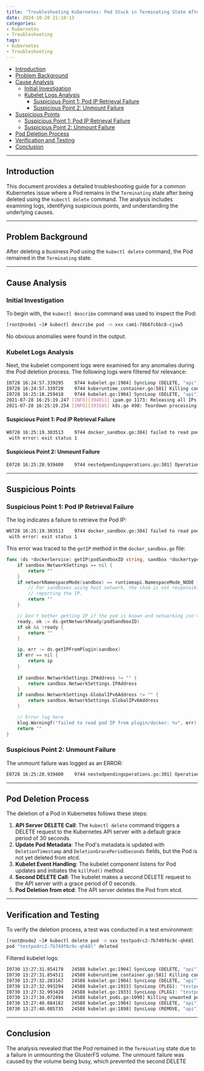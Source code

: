 ```yaml
---
title: 'Troubleshooting Kubernetes: Pod Stuck in Terminating State After Deletion'
date: 2024-10-28 21:10:13
categories:
- Kubernetes
- Troubleshooting
tags:
- Kubernetes
- Troubleshooting
---
```


- [Introduction](#introduction)
- [Problem Background](#problem-background)
- [Cause Analysis](#cause-analysis)
  - [ Initial Investigation](#-initial-investigation)
  - [ Kubelet Logs Analysis](#-kubelet-logs-analysis)
    - [Suspicious Point 1: Pod IP Retrieval Failure](#suspicious-point-1-pod-ip-retrieval-failure)
    - [Suspicious Point 2: Unmount Failure](#suspicious-point-2-unmount-failure)
- [Suspicious Points](#suspicious-points)
  - [ Suspicious Point 1: Pod IP Retrieval Failure](#-suspicious-point-1-pod-ip-retrieval-failure)
  - [ Suspicious Point 2: Unmount Failure](#-suspicious-point-2-unmount-failure)
- [Pod Deletion Process](#pod-deletion-process)
- [Verification and Testing](#verification-and-testing)
- [Conclusion](#conclusion)

---

<a name="introduction"></a>
## Introduction

This document provides a detailed troubleshooting guide for a common Kubernetes issue where a Pod remains in the `Terminating` state after being deleted using the `kubectl delete` command. The analysis includes examining logs, identifying suspicious points, and understanding the underlying causes.

---

<a name="problem-background"></a>
## Problem Background

After deleting a business Pod using the `kubectl delete` command, the Pod remained in the `Terminating` state.

---

<a name="cause-analysis"></a>
## Cause Analysis

### <a name="initial-investigation"></a> Initial Investigation

To begin with, the `kubectl describe` command was used to inspect the Pod:

```bash
[root@node1 ~]# kubectl describe pod -n xxx cam1-78b6fc6bc8-cjsw5
```

No obvious anomalies were found in the output.

### <a name="kubelet-logs-analysis"></a> Kubelet Logs Analysis

Next, the kubelet component logs were examined for any anomalies during the Pod deletion process. The following logs were filtered for relevance:

```bash
I0728 16:24:57.339295    9744 kubelet.go:1904] SyncLoop (DELETE, "api"): "cam1-78b6fc6bc8-cjsw5_cam(5c948341-c030-4996-b888-f032577d97b0)"
I0728 16:24:57.339720    9744 kuberuntime_container.go:581] Killing container "docker://a73082a4a9a4cec174bb0d1c256cc11d804d93137551b9bfd3e6fa1522e98589" with 60 second grace period
I0728 16:25:18.259418    9744 kubelet.go:1904] SyncLoop (DELETE, "api"): "cam1-78b6fc6bc8-cjsw5_cam(5c948341-c030-4996-b888-f032577d97b0)"
2021-07-28 16:25:19.247 [INFO][394011] ipam.go 1173: Releasing all IPs with handle 'cam.cam1-78b6fc6bc8-cjsw5'
2021-07-28 16:25:19.254 [INFO][393585] k8s.go 498: Teardown processing complete.
```

#### Suspicious Point 1: Pod IP Retrieval Failure

```bash
W0728 16:25:19.303513    9744 docker_sandbox.go:384] failed to read pod IP from plugin/docker: NetworkPlugin cni failed on the status hook for pod "cam1-78b6fc6bc8-cjsw5_cam": Unexpected command output Device "eth0" does not exist.
 with error: exit status 1
```

#### Suspicious Point 2: Unmount Failure

```bash
E0728 16:25:20.939400    9744 nestedpendingoperations.go:301] Operation for "{volumeName:kubernetes.io/glusterfs/5c948341-c030-4996-b888-f032577d97b0-cam-pv-50g podName:5c948341-c030-4996-b888-f032577d97b0 nodeName:}" failed. No retries permitted until 2021-07-28 16:25:21.439325811 +0800 CST m=+199182.605079651 (durationBeforeRetry 500ms). Error: "UnmountVolume.TearDown failed for volume \"diag-log\" (UniqueName: \"kubernetes.io/glusterfs/5c948341-c030-4996-b888-f032577d97b0-cam-pv-50g\") pod \"5c948341-c030-4996-b888-f032577d97b0\" (UID: \"5c948341-c030-4996-b888-f032577d97b0\") : Unmount failed: exit status 32\nUnmounting arguments: /var/lib/kubelet/pods/5c948341-c030-4996-b888-f032577d97b0/volumes/kubernetes.io~glusterfs/cam-pv-50g\nOutput: umount: /var/lib/kubelet/pods/5c948341-c030-4996-b888-f032577d97b0/volumes/kubernetes.io~glusterfs/cam-pv-50g：Target is busy.\n        (In some case using lsof(8) or fuser(1) can\n find useful information about the process using the device)\n\n"
```

---

<a name="suspicious-points"></a>
## Suspicious Points

### <a name="suspicious-point-1-pod-ip-retrieval-failure"></a> Suspicious Point 1: Pod IP Retrieval Failure

The log indicates a failure to retrieve the Pod IP:

```bash
W0728 16:25:19.303513    9744 docker_sandbox.go:384] failed to read pod IP from plugin/docker: NetworkPlugin cni failed on the status hook for pod "cam1-78b6fc6bc8-cjsw5_cam": Unexpected command output Device "eth0" does not exist.
 with error: exit status 1
```

This error was traced to the `getIP` method in the `docker_sandbox.go` file:

```go
func (ds *dockerService) getIP(podSandboxID string, sandbox *dockertypes.ContainerJSON) string {
    if sandbox.NetworkSettings == nil {
        return ""
    }
    if networkNamespaceMode(sandbox) == runtimeapi.NamespaceMode_NODE {
        // For sandboxes using host network, the shim is not responsible for
        // reporting the IP.
        return ""
    }

    // Don't bother getting IP if the pod is known and networking isn't ready
    ready, ok := ds.getNetworkReady(podSandboxID)
    if ok && !ready {
        return ""
    }

    ip, err := ds.getIPFromPlugin(sandbox)
    if err == nil {
        return ip
    }
    
    if sandbox.NetworkSettings.IPAddress != "" {
        return sandbox.NetworkSettings.IPAddress
    }
    if sandbox.NetworkSettings.GlobalIPv6Address != "" {
        return sandbox.NetworkSettings.GlobalIPv6Address
    }

    // Error log here
    klog.Warningf("failed to read pod IP from plugin/docker: %v", err)
    return ""
}
```

### <a name="suspicious-point-2-unmount-failure"></a> Suspicious Point 2: Unmount Failure

The unmount failure was logged as an ERROR:

```bash
E0728 16:25:20.939400    9744 nestedpendingoperations.go:301] Operation for "{volumeName:kubernetes.io/glusterfs/5c948341-c030-4996-b888-f032577d97b0-cam-pv-50g podName:5c948341-c030-4996-b888-f032577d97b0 nodeName:}" failed. No retries permitted until 2021-07-28 16:25:21.439325811 +0800 CST m=+199182.605079651 (durationBeforeRetry 500ms). Error: "UnmountVolume.TearDown failed for volume \"diag-log\" (UniqueName: \"kubernetes.io/glusterfs/5c948341-c030-4996-b888-f032577d97b0-cam-pv-50g\") pod \"5c948341-c030-4996-b888-f032577d97b0\" (UID: \"5c948341-c030-4996-b888-f032577d97b0\") : Unmount failed: exit status 32\nUnmounting arguments: /var/lib/kubelet/pods/5c948341-c030-4996-b888-f032577d97b0/volumes/kubernetes.io~glusterfs/cam-pv-50g\nOutput: umount: /var/lib/kubelet/pods/5c948341-c030-4996-b888-f032577d97b0/volumes/kubernetes.io~glusterfs/cam-pv-50g：Target is busy.\n        (In some case using lsof(8) or fuser(1) can\n find useful information about the process using the device)\n\n"
```

---

<a name="pod-deletion-process"></a>
## Pod Deletion Process

The deletion of a Pod in Kubernetes follows these steps:

1. **API Server DELETE Call**: The `kubectl delete` command triggers a DELETE request to the Kubernetes API server with a default grace period of 30 seconds.
2. **Update Pod Metadata**: The Pod's metadata is updated with `DeletionTimestamp` and `DeletionGracePeriodSeconds` fields, but the Pod is not yet deleted from etcd.
3. **Kubelet Event Handling**: The kubelet component listens for Pod updates and initiates the `killPod()` method.
4. **Second DELETE Call**: The kubelet makes a second DELETE request to the API server with a grace period of 0 seconds.
5. **Pod Deletion from etcd**: The API server deletes the Pod from etcd.

---

<a name="verification-and-testing"></a>
## Verification and Testing

To verify the deletion process, a test was conducted in a test environment:

```bash
[root@node2 ~]# kubectl delete pod -n xxx testpodrc2-7b749f6c9c-qh68l
pod "testpodrc2-7b749f6c9c-qh68l" deleted
```

Filtered kubelet logs:

```bash
I0730 13:27:31.854178   24588 kubelet.go:1904] SyncLoop (DELETE, "api"): "testpodrc2-7b749f6c9c-qh68l_testpod(85ee282f-a843-4f10-a99c-79d447f83f2a)"
I0730 13:27:31.854511   24588 kuberuntime_container.go:581] Killing container "docker://e2a1cd5f2165e12cf0b46e12f9cd4d656d593f75e85c0de058e0a2f376a5557e" with 30 second grace period
I0730 13:27:32.203167   24588 kubelet.go:1904] SyncLoop (DELETE, "api"): "testpodrc2-7b749f6c9c-qh68l_testpod(85ee282f-a843-4f10-a99c-79d447f83f2a)"
I0730 13:27:32.993294   24588 kubelet.go:1933] SyncLoop (PLEG): "testpodrc2-7b749f6c9c-qh68l_testpod(85ee282f-a843-4f10-a99c-79d447f83f2a)", event: &pleg.PodLifecycleEvent{ID:"85ee282f-a843-4f10-a99c-79d447f83f2a", Type:"ContainerDied", Data:"e2a1cd5f2165e12cf0b46e12f9cd4d656d593f75e85c0de058e0a2f376a5557e"}
I0730 13:27:32.993428   24588 kubelet.go:1933] SyncLoop (PLEG): "testpodrc2-7b749f6c9c-qh68l_testpod(85ee282f-a843-4f10-a99c-79d447f83f2a)", event: &pleg.PodLifecycleEvent{ID:"85ee282f-a843-4f10-a99c-79d447f83f2a", Type:"ContainerDied", Data:"c6a587614976beed0cbb6e5fabf70a2d039eec6c160154fce007fe2bb1ba3b4f"}
I0730 13:27:34.072494   24588 kubelet_pods.go:1090] Killing unwanted pod "testpodrc2-7b749f6c9c-qh68l"
I0730 13:27:40.084182   24588 kubelet.go:1904] SyncLoop (DELETE, "api"): "testpodrc2-7b749f6c9c-qh68l_testpod(85ee282f-a843-4f10-a99c-79d447f83f2a)"
I0730 13:27:40.085735   24588 kubelet.go:1898] SyncLoop (REMOVE, "api"): "testpodrc2-7b749f6c9c-qh68l_testpod(85ee282f-a843-4f10-a99c-79d447f83f2a)"
```

---

<a name="conclusion"></a>
## Conclusion

The analysis revealed that the Pod remained in the `Terminating` state due to a failure in unmounting the GlusterFS volume. The unmount failure was caused by the volume being busy, which prevented the second DELETE
